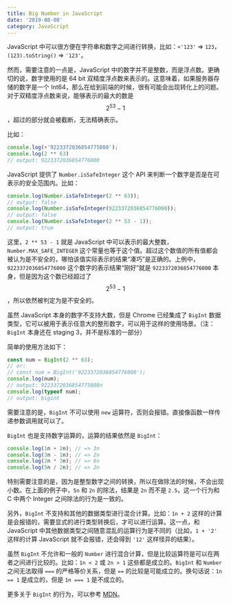 ```yaml
---
title: Big Number in JavaScript
date: '2019-08-08'
category: JavaScript
---
```


JavaScript 中可以很方便在字符串和数字之间进行转换，比如：`+'123'` => `123`，`(123).toString()` => `'123'`。

然而，需要注意的一点是，JavaScript 中的数字并不是整数，而是浮点数。更确切的说，数字使用的是 64 bit 双精度浮点数来表示的。这意味着，如果服务器存储的数字是一个 Int64，那么在给到前端的时候，很有可能会出现转化上的问题。对于双精度浮点数来说，能够表示的最大的数是 $$2^{53}-1$$，超过的部分就会被截断，无法精确表示。

比如：

```javascript
console.log(+'9223372036854775808');
console.log(2 ** 63)
// output: 9223372036854776000
```

JavaScript 提供了 `Number.isSafeInteger` 这个 API 来判断一个数字是否是在可表示的安全范围内。比如：

```javascript
console.log(Number.isSafeInteger(2 ** 63));
// output: false
console.log(Number.isSafeInteger(9223372036854776000));
// output: false
console.log(Number.isSafeInteger(2 ** 53 - 1));
// output: true
```

这里，`2 ** 53 - 1` 就是 JavaScript 中可以表示的最大整数，`Number.MAX_SAFE_INTEGER` 这个常量也等于这个值。超过这个数值的所有值都会被认为是不安全的，哪怕该值实际表示的结果“凑巧”是正确的。上例中，`9223372036854776000` 这个数字的表示结果“刚好”就是 `9223372036854776000` 本身，但是因为这个数已经超过了 $$2^{53} - 1$$，所以依然被判定为是不安全的。

虽然 JavaScript 本身的数字不支持大数，但是 Chrome 已经集成了 `BigInt` 数据类型，它可以被用于表示任意大的整形数字，可以用于这样的使用场景。（注：`BigInt` 本身还在 staging 3，并不是标准的一部分）

简单的使用方法如下：

```javascript
const num = BigInt(2 ** 63);
// or:
// const num = BigInt('9223372036854776000');
console.log(num);
// output: 9223372036854775808n
console.log(typeof num);
// output: bigint
```

需要注意的是，`BigInt` 不可以使用 `new` 运算符，否则会报错。直接像函数一样传递参数调用就可以了。

`BigInt` 也是支持数字运算的，运算的结果依然是 `BigInt`：

```javascript
console.log(1n + 2n); // => 3n
console.log(3n - 1n); // => 2n
console.log(2n * 3n); // => 6n
console.log(5n / 2n); // => 2n
```

特别需要注意的是，因为是整型数字之间的转换，所以在做除法的时候，不会出现小数。在上面的例子中，`5n` 和 `2n` 的除法，结果是 `2n` 而不是 `2.5`，这一个行为和 C 中两个 Integer 之间除法的行为是一致的。

另外，`BigInt` 不支持和其他的数据类型进行混合计算。比如：`1n + 2` 这样的计算是会报错的，需要显式的进行类型转换后，才可以进行运算。这一点，和 JavaScript 中其他数据类型之间随意混乱的运算行为是不同的（比如，`1 + '2'` 这样的计算 JavaScript 就不会报错，还会得到 `'12'` 这样怪异的结果）。

虽然 `BigInt` 不允许和一般的 `Number` 进行混合计算，但是比较运算符是可以在两者之间进行比较的。比如：`1n < 2` 或 `2n > 1` 这些都是成立的。`BigInt` 和 `Number` 之间无法取得 `===` 的严格等价关系，但是 `==` 的比较是可能成立的。换句话说：`1n == 1` 是成立的，但是 `1n === 1` 是不成立的。

更多关于 `BigInt` 的行为，可以参考 [MDN](https://developer.mozilla.org/en-US/docs/Web/JavaScript/Reference/Global_Objects/BigInt)。
